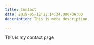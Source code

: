 ```yaml
---
title: Contact
date: 2019-05-12T12:14:34.000+06:00
description: This is meta description.

---
```

This is my contact page